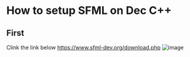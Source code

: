 # How to setup SFML on Dec C++
## First
Clink the link below
https://www.sfml-dev.org/download.php
![image](https://user-images.githubusercontent.com/75311991/189908641-c2072e82-eab5-4067-a183-8086039ef777.png)
